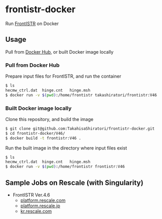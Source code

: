 # frontistr-docker
Run [FrontISTR](https://github.com/FrontISTR/FrontISTR) on Docker

## Usage
Pull from [Docker Hub](https://hub.docker.com/r/takashiratori/frontistr), or built Docker image locally

### Pull from Docker Hub
Prepare input files for FrontISTR, and run the container
```bash
$ ls
hecmw_ctrl.dat	hinge.cnt	hinge.msh
$ docker run -v $(pwd):/home/frontistr takashiratori/frontistr:V46
```

### Built Docker image locally
Clone this repository, and build the image
```bash
$ git clone git@github.com:TakahisaShiratori/frontistr-docker.git
$ cd frontistr-docker/V46/
$ docker build -t frontistr:V46 .
```
Run the built image in the directory where input files exist
```bash
$ ls
hecmw_ctrl.dat	hinge.cnt	hinge.msh
$ docker run -v $(pwd):/home/frontistr frontistr:V46
```

## Sample Jobs on Rescale (with Singularity)
- FrontISTR Ver.4.6
  - [platform.rescale.com](https://platform.rescale.com/jobs/cxEtT/)
  - [platform.rescale.jp](https://platform.rescale.jp/jobs/vjuWm/)
  - [kr.rescale.com](https://kr.rescale.com/jobs/xmNKc/)
